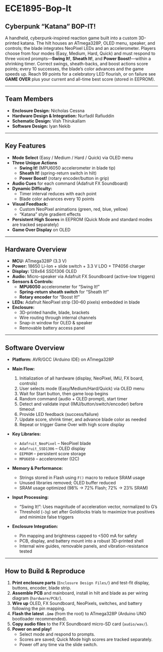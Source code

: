 # ECE1895-Bop-It
## Cyberpunk “Katana” BOP-IT!

A handheld, cyberpunk-inspired reaction game built into a custom 3D-printed katana. The hilt houses an ATmega328P, OLED menu, speaker, and controls; the blade integrates NeoPixel LEDs and an accelerometer. Players choose from four modes (Easy, Medium, Hard, Quick) and must respond to three voiced prompts—**Swing It!**, **Sheath It!**, and **Power Boost!**—within a shrinking timer. Correct swings, sheath-backs, and boost actions score points; every 10 successes, the blade’s color advances and the game speeds up. Reach 99 points for a celebratory LED flourish, or on failure see **GAME OVER** plus your current and all-time best score (stored in EEPROM).

---

## Team Members
- **Enclosure Design:** Nicholas Cessna  
- **Hardware Design & Integration:** Nurfadil Rafiuddin  
- **Schematic Design:** Vish Thirukallam  
- **Software Design:** Iyan Nekib  

---

## Key Features

- **Mode Select** (Easy / Medium / Hard / Quick) via OLED menu
- **Three Unique Actions**  
  - **Swing It!** (MPU6050 accelerometer in blade tip)  
  - **Sheath It!** (spring-return switch in hilt)  
  - **Power Boost!** (rotary encoder/button in grip)
- **Audio Cues** for each command (Adafruit FX Soundboard)
- **Dynamic Difficulty:**  
  - Timer interval reduces with each point  
  - Blade color advances every 10 points
- **Visual Feedback:**  
  - Custom NeoPixel animations (green, red, blue, yellow)  
  - “Katana” style gradient effects  
- **Persistent High Scores** in EEPROM (Quick Mode and standard modes are tracked separately)
- **Game Over Display** on OLED

---

## Hardware Overview

- **MCU:** ATmega328P (3.3 V)
- **Power:** 18650 Li-Ion + slide switch + 3.3 V LDO + TP4056 charger
- **Display:** 128x64 SSD1306 OLED
- **Audio:** Micro-speaker via Adafruit FX Soundboard (active-low triggers)
- **Sensors & Controls:**  
  - **MPU6050** accelerometer for “Swing It!”  
  - **Spring-return sheath switch** for “Sheath It!”  
  - **Rotary encoder** for “Boost It!”  
- **LEDs:** Adafruit NeoPixel strip (30–60 pixels) embedded in blade
- **Enclosure:**  
  - 3D-printed handle, blade, brackets  
  - Wire routing through internal channels  
  - Snap-in window for OLED & speaker  
  - Removable battery access panel

---

## Software Overview

- **Platform:** AVR/GCC (Arduino IDE) on ATmega328P
- **Main Flow:**
  1. Initialization of all hardware (display, NeoPixel, IMU, FX board, controls)
  2. User selects mode (Easy/Medium/Hard/Quick) via OLED menu
  3. Wait for Start button, then game loop begins
  4. Random command (audio + OLED prompt), start timer
  5. Detect and validate input (IMU/button/switch/encoder) before timeout
  6. Provide LED feedback (success/failure)
  7. Update score, shrink timer, and advance blade color as needed
  8. Repeat or trigger Game Over with high score display

- **Key Libraries:**
  - `Adafruit_NeoPixel` – NeoPixel blade
  - `Adafruit_SSD1306` – OLED display
  - `EEPROM` – persistent score storage
  - `MPU6050` – accelerometer (I2C)
- **Memory & Performance:**
  - Strings stored in Flash using `F()` macro to reduce SRAM usage
  - Unused libraries removed; OLED buffer reduced
  - SRAM usage optimized (98% → 72% Flash; 72% → 23% SRAM)
- **Input Processing:**
  - “Swing It!”: Uses magnitude of acceleration vector, normalized to G’s
  - Threshold (`~3g`) set after Goldilocks trials to maximize true positives and minimize false triggers
- **Enclosure Integration:**
  - Pin mapping and brightness capped to <500 mA for safety
  - PCB, display, and battery mount into a robust 3D-printed shell
  - Internal wire guides, removable panels, and vibration-resistance tested

---

## How to Build & Reproduce

1. **Print enclosure parts** (`Enclosure Design Files/`) and test-fit display, buttons, encoder, blade strip.
2. **Assemble PCB** and mainboard, install in hilt and blade as per wiring diagram (`hardware/PCB/`).
3. **Wire up** OLED, FX Soundboard, NeoPixels, switches, and battery following the pin mapping.
4. **Flash the latest `.ino`** (from the root) to ATmega328P (Arduino UNO bootloader recommended).
5. **Copy audio files** to the FX Soundboard micro-SD card (`audio/wav/`).
6. **Power on and play!**
    - Select mode and respond to prompts.
    - Scores are saved; Quick Mode high scores are tracked separately.
    - Power off any time via the slide switch.
